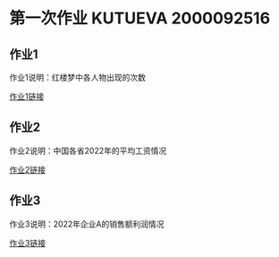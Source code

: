 <html>
    <head>
        <h1>第一次作业  KUTUEVA  2000092516</h1>
    </head>
    <body>
        <div class="container">
            <h2>作业1</h2>
            <p>作业1说明：红楼梦中各人物出现的次数</p>
            <a target="_blank" href="kutueva.github.io/1.html">作业1链接</a>
            <h2>作业2</h2>
            <p>作业2说明：中国各省2022年的平均工资情况</p>
            <a href="kutueva.github.io/2.html">作业2链接</a>
            <h2>作业3</h2>
            <p>作业3说明：2022年企业A的销售额利润情况</p>
            <a href="kutueva.github.io/3.html">作业3链接</a>
        </div>
    </body>
</html>
